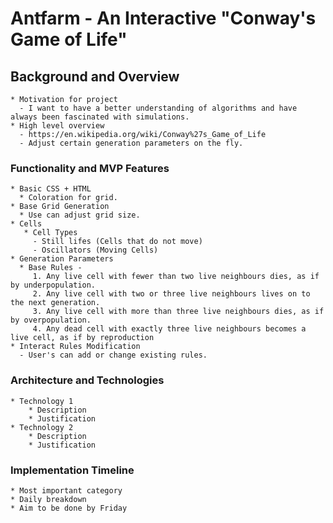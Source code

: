 # Antfarm - An Interactive "Conway's Game of Life"

## Background and Overview
    * Motivation for project
      - I want to have a better understanding of algorithms and have always been fascinated with simulations. 
    * High level overview
      - https://en.wikipedia.org/wiki/Conway%27s_Game_of_Life
      - Adjust certain generation parameters on the fly.
    
### Functionality and MVP Features
    * Basic CSS + HTML
      * Coloration for grid.
    * Base Grid Generation
      * Use can adjust grid size.
    * Cells 
       * Cell Types 
         - Still lifes (Cells that do not move)
         - Oscillators (Moving Cells)
    * Generation Parameters
      * Base Rules - 
         1. Any live cell with fewer than two live neighbours dies, as if by underpopulation.
         2. Any live cell with two or three live neighbours lives on to the next generation.     
         3. Any live cell with more than three live neighbours dies, as if by overpopulation.
         4. Any dead cell with exactly three live neighbours becomes a live cell, as if by reproduction
    * Interact Rules Modification
      - User's can add or change existing rules.
 
### Architecture and Technologies
    * Technology 1
        * Description
        * Justification
    * Technology 2
        * Description
        * Justification

### Implementation Timeline
    * Most important category
    * Daily breakdown
    * Aim to be done by Friday
